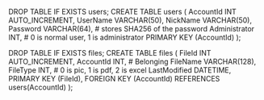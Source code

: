 DROP TABLE IF EXISTS users;
CREATE TABLE users 
(
AccountId INT AUTO_INCREMENT, 
UserName VARCHAR(50),
NickName VARCHAR(50),
Password VARCHAR(64),           # stores SHA256 of the password
Administrator INT,              # 0 is normal user, 1 is administrator
PRIMARY KEY (AccountId)
);

DROP TABLE IF EXISTS files;
CREATE TABLE files 
(
FileId INT AUTO_INCREMENT, 
AccountId INT,                  # Belonging
FileName VARCHAR(128), 
FileType INT,                   # 0 is pic, 1 is pdf, 2 is excel
LastModified DATETIME,
PRIMARY KEY (FileId),
FOREIGN KEY (AccountId) REFERENCES users(AccountId)
);